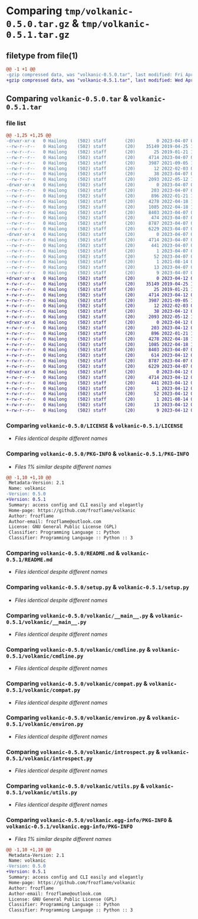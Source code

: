 # Comparing `tmp/volkanic-0.5.0.tar.gz` & `tmp/volkanic-0.5.1.tar.gz`

## filetype from file(1)

```diff
@@ -1 +1 @@
-gzip compressed data, was "volkanic-0.5.0.tar", last modified: Fri Apr  7 02:23:13 2023, max compression
+gzip compressed data, was "volkanic-0.5.1.tar", last modified: Wed Apr 12 09:14:23 2023, max compression
```

## Comparing `volkanic-0.5.0.tar` & `volkanic-0.5.1.tar`

### file list

```diff
@@ -1,25 +1,25 @@
-drwxr-xr-x   0 Hailong    (502) staff       (20)        0 2023-04-07 02:23:13.080869 volkanic-0.5.0/
--rw-r--r--   0 Hailong    (502) staff       (20)    35149 2019-04-25 10:44:00.000000 volkanic-0.5.0/LICENSE
--rw-r--r--   0 Hailong    (502) staff       (20)       25 2019-01-21 17:03:54.000000 volkanic-0.5.0/MANIFEST.in
--rw-r--r--   0 Hailong    (502) staff       (20)     4714 2023-04-07 02:23:13.080538 volkanic-0.5.0/PKG-INFO
--rw-r--r--   0 Hailong    (502) staff       (20)     3987 2021-09-05 13:58:09.000000 volkanic-0.5.0/README.md
--rw-r--r--   0 Hailong    (502) staff       (20)       12 2022-02-03 05:01:45.000000 volkanic-0.5.0/requirements.txt
--rw-r--r--   0 Hailong    (502) staff       (20)       38 2023-04-07 02:23:13.080978 volkanic-0.5.0/setup.cfg
--rw-r--r--   0 Hailong    (502) staff       (20)     2093 2022-05-12 11:43:32.000000 volkanic-0.5.0/setup.py
-drwxr-xr-x   0 Hailong    (502) staff       (20)        0 2023-04-07 02:23:13.077693 volkanic-0.5.0/volkanic/
--rw-r--r--   0 Hailong    (502) staff       (20)      203 2023-04-07 02:22:23.000000 volkanic-0.5.0/volkanic/__init__.py
--rw-r--r--   0 Hailong    (502) staff       (20)      896 2022-01-21 13:22:00.000000 volkanic-0.5.0/volkanic/__main__.py
--rw-r--r--   0 Hailong    (502) staff       (20)     4278 2022-04-18 13:34:09.000000 volkanic-0.5.0/volkanic/cmdline.py
--rw-r--r--   0 Hailong    (502) staff       (20)     1085 2022-04-18 13:34:57.000000 volkanic-0.5.0/volkanic/compat.py
--rw-r--r--   0 Hailong    (502) staff       (20)     8403 2023-04-07 02:22:23.000000 volkanic-0.5.0/volkanic/environ.py
--rw-r--r--   0 Hailong    (502) staff       (20)      474 2023-04-07 02:22:23.000000 volkanic-0.5.0/volkanic/errors.py
--rw-r--r--   0 Hailong    (502) staff       (20)     8787 2023-04-07 02:22:23.000000 volkanic-0.5.0/volkanic/introspect.py
--rw-r--r--   0 Hailong    (502) staff       (20)     6229 2023-04-07 02:22:23.000000 volkanic-0.5.0/volkanic/utils.py
-drwxr-xr-x   0 Hailong    (502) staff       (20)        0 2023-04-07 02:23:13.080064 volkanic-0.5.0/volkanic.egg-info/
--rw-r--r--   0 Hailong    (502) staff       (20)     4714 2023-04-07 02:23:13.000000 volkanic-0.5.0/volkanic.egg-info/PKG-INFO
--rw-r--r--   0 Hailong    (502) staff       (20)      441 2023-04-07 02:23:13.000000 volkanic-0.5.0/volkanic.egg-info/SOURCES.txt
--rw-r--r--   0 Hailong    (502) staff       (20)        1 2023-04-07 02:23:13.000000 volkanic-0.5.0/volkanic.egg-info/dependency_links.txt
--rw-r--r--   0 Hailong    (502) staff       (20)       52 2023-04-07 02:23:13.000000 volkanic-0.5.0/volkanic.egg-info/entry_points.txt
--rw-r--r--   0 Hailong    (502) staff       (20)        1 2021-08-14 03:53:40.000000 volkanic-0.5.0/volkanic.egg-info/not-zip-safe
--rw-r--r--   0 Hailong    (502) staff       (20)       13 2023-04-07 02:23:13.000000 volkanic-0.5.0/volkanic.egg-info/requires.txt
--rw-r--r--   0 Hailong    (502) staff       (20)        9 2023-04-07 02:23:13.000000 volkanic-0.5.0/volkanic.egg-info/top_level.txt
+drwxr-xr-x   0 Hailong    (502) staff       (20)        0 2023-04-12 09:14:23.243231 volkanic-0.5.1/
+-rw-r--r--   0 Hailong    (502) staff       (20)    35149 2019-04-25 10:44:00.000000 volkanic-0.5.1/LICENSE
+-rw-r--r--   0 Hailong    (502) staff       (20)       25 2019-01-21 17:03:54.000000 volkanic-0.5.1/MANIFEST.in
+-rw-r--r--   0 Hailong    (502) staff       (20)     4714 2023-04-12 09:14:23.242869 volkanic-0.5.1/PKG-INFO
+-rw-r--r--   0 Hailong    (502) staff       (20)     3987 2021-09-05 13:58:09.000000 volkanic-0.5.1/README.md
+-rw-r--r--   0 Hailong    (502) staff       (20)       12 2022-02-03 05:01:45.000000 volkanic-0.5.1/requirements.txt
+-rw-r--r--   0 Hailong    (502) staff       (20)       38 2023-04-12 09:14:23.243389 volkanic-0.5.1/setup.cfg
+-rw-r--r--   0 Hailong    (502) staff       (20)     2093 2022-05-12 11:43:32.000000 volkanic-0.5.1/setup.py
+drwxr-xr-x   0 Hailong    (502) staff       (20)        0 2023-04-12 09:14:23.238583 volkanic-0.5.1/volkanic/
+-rw-r--r--   0 Hailong    (502) staff       (20)      203 2023-04-12 09:14:04.000000 volkanic-0.5.1/volkanic/__init__.py
+-rw-r--r--   0 Hailong    (502) staff       (20)      896 2022-01-21 13:22:00.000000 volkanic-0.5.1/volkanic/__main__.py
+-rw-r--r--   0 Hailong    (502) staff       (20)     4278 2022-04-18 13:34:09.000000 volkanic-0.5.1/volkanic/cmdline.py
+-rw-r--r--   0 Hailong    (502) staff       (20)     1085 2022-04-18 13:34:57.000000 volkanic-0.5.1/volkanic/compat.py
+-rw-r--r--   0 Hailong    (502) staff       (20)     8403 2023-04-07 02:22:23.000000 volkanic-0.5.1/volkanic/environ.py
+-rw-r--r--   0 Hailong    (502) staff       (20)      614 2023-04-12 09:14:04.000000 volkanic-0.5.1/volkanic/errors.py
+-rw-r--r--   0 Hailong    (502) staff       (20)     8787 2023-04-07 02:22:23.000000 volkanic-0.5.1/volkanic/introspect.py
+-rw-r--r--   0 Hailong    (502) staff       (20)     6229 2023-04-07 02:22:23.000000 volkanic-0.5.1/volkanic/utils.py
+drwxr-xr-x   0 Hailong    (502) staff       (20)        0 2023-04-12 09:14:23.242338 volkanic-0.5.1/volkanic.egg-info/
+-rw-r--r--   0 Hailong    (502) staff       (20)     4714 2023-04-12 09:14:23.000000 volkanic-0.5.1/volkanic.egg-info/PKG-INFO
+-rw-r--r--   0 Hailong    (502) staff       (20)      441 2023-04-12 09:14:23.000000 volkanic-0.5.1/volkanic.egg-info/SOURCES.txt
+-rw-r--r--   0 Hailong    (502) staff       (20)        1 2023-04-12 09:14:23.000000 volkanic-0.5.1/volkanic.egg-info/dependency_links.txt
+-rw-r--r--   0 Hailong    (502) staff       (20)       52 2023-04-12 09:14:23.000000 volkanic-0.5.1/volkanic.egg-info/entry_points.txt
+-rw-r--r--   0 Hailong    (502) staff       (20)        1 2021-08-14 03:53:40.000000 volkanic-0.5.1/volkanic.egg-info/not-zip-safe
+-rw-r--r--   0 Hailong    (502) staff       (20)       13 2023-04-12 09:14:23.000000 volkanic-0.5.1/volkanic.egg-info/requires.txt
+-rw-r--r--   0 Hailong    (502) staff       (20)        9 2023-04-12 09:14:23.000000 volkanic-0.5.1/volkanic.egg-info/top_level.txt
```

### Comparing `volkanic-0.5.0/LICENSE` & `volkanic-0.5.1/LICENSE`

 * *Files identical despite different names*

### Comparing `volkanic-0.5.0/PKG-INFO` & `volkanic-0.5.1/PKG-INFO`

 * *Files 1% similar despite different names*

```diff
@@ -1,10 +1,10 @@
 Metadata-Version: 2.1
 Name: volkanic
-Version: 0.5.0
+Version: 0.5.1
 Summary: access config and CLI easily and elegantly
 Home-page: https://github.com/frozflame/volkanic
 Author: frozflame
 Author-email: frozflame@outlook.com
 License: GNU General Public License (GPL)
 Classifier: Programming Language :: Python
 Classifier: Programming Language :: Python :: 3
```

### Comparing `volkanic-0.5.0/README.md` & `volkanic-0.5.1/README.md`

 * *Files identical despite different names*

### Comparing `volkanic-0.5.0/setup.py` & `volkanic-0.5.1/setup.py`

 * *Files identical despite different names*

### Comparing `volkanic-0.5.0/volkanic/__main__.py` & `volkanic-0.5.1/volkanic/__main__.py`

 * *Files identical despite different names*

### Comparing `volkanic-0.5.0/volkanic/cmdline.py` & `volkanic-0.5.1/volkanic/cmdline.py`

 * *Files identical despite different names*

### Comparing `volkanic-0.5.0/volkanic/compat.py` & `volkanic-0.5.1/volkanic/compat.py`

 * *Files identical despite different names*

### Comparing `volkanic-0.5.0/volkanic/environ.py` & `volkanic-0.5.1/volkanic/environ.py`

 * *Files identical despite different names*

### Comparing `volkanic-0.5.0/volkanic/introspect.py` & `volkanic-0.5.1/volkanic/introspect.py`

 * *Files identical despite different names*

### Comparing `volkanic-0.5.0/volkanic/utils.py` & `volkanic-0.5.1/volkanic/utils.py`

 * *Files identical despite different names*

### Comparing `volkanic-0.5.0/volkanic.egg-info/PKG-INFO` & `volkanic-0.5.1/volkanic.egg-info/PKG-INFO`

 * *Files 1% similar despite different names*

```diff
@@ -1,10 +1,10 @@
 Metadata-Version: 2.1
 Name: volkanic
-Version: 0.5.0
+Version: 0.5.1
 Summary: access config and CLI easily and elegantly
 Home-page: https://github.com/frozflame/volkanic
 Author: frozflame
 Author-email: frozflame@outlook.com
 License: GNU General Public License (GPL)
 Classifier: Programming Language :: Python
 Classifier: Programming Language :: Python :: 3
```


